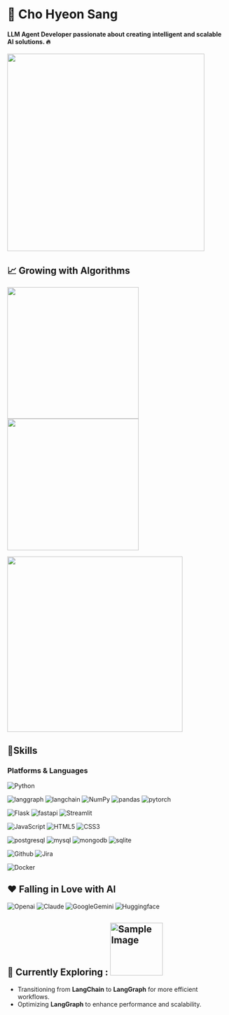 # 🐻 Cho Hyeon Sang

#### LLM Agent Developer passionate about creating intelligent and scalable AI solutions. 🔥

<img width=450 src="https://github-readme-stats.vercel.app/api?username=hyeonsang010716&count_private=true&hide=contribs&show_icons=true&theme=merko" />

## 📈 Growing with Algorithms

<img width=300 src="http://mazassumnida.wtf/api/v2/generate_badge?boj=kyr778" /> <img width=300 src="http://mazandi.herokuapp.com/api?handle=kyr778&theme=white"/> 

<img width=400 src="https://cf.leed.at?id=kyr778" /> 

## 💪Skills
### Platforms & Languages
![Python](https://img.shields.io/badge/Python-3776AB.svg?&style=for-the-badge&logo=Python&logoColor=white)

![langgraph](https://img.shields.io/badge/langgraph-1C3C3C.svg?&style=for-the-badge&logo=langgraph&logoColor=white)
![langchain](https://img.shields.io/badge/langchain-1C3C3C.svg?&style=for-the-badge&logo=langchain&logoColor=white)
![NumPy](https://img.shields.io/badge/NumPy-013243.svg?&style=for-the-badge&logo=NumPy&logoColor=white)
![pandas](https://img.shields.io/badge/pandas-150458.svg?&style=for-the-badge&logo=pandas&logoColor=white)
![pytorch](https://img.shields.io/badge/pytorch-EE4C2C.svg?&style=for-the-badge&logo=pytorch&logoColor=white)

![Flask](https://img.shields.io/badge/Flask-000000.svg?&style=for-the-badge&logo=Flask&logoColor=white)
![fastapi](https://img.shields.io/badge/fastapi-009688.svg?&style=for-the-badge&logo=fastapi&logoColor=white)
![Streamlit](https://img.shields.io/badge/Streamlit-FF4B4B.svg?&style=for-the-badge&logo=Streamlit&logoColor=white)

![JavaScript](https://img.shields.io/badge/JavaScript-F7DF1E.svg?&style=for-the-badge&logo=JavaScript&logoColor=white)
![HTML5](https://img.shields.io/badge/HTML5-E34F26.svg?&style=for-the-badge&logo=HTML5&logoColor=white)
![CSS3](https://img.shields.io/badge/CSS3-1572B6.svg?&style=for-the-badge&logo=CSS3&logoColor=white)

![postgresql](https://img.shields.io/badge/postgresql-4169E1.svg?&style=for-the-badge&logo=postgresql&logoColor=white)
![mysql](https://img.shields.io/badge/mysql-4479A1.svg?&style=for-the-badge&logo=mysql&logoColor=white)
![mongodb](https://img.shields.io/badge/mongodb-47A248.svg?&style=for-the-badge&logo=mongodb&logoColor=white)
![sqlite](https://img.shields.io/badge/sqlite-003B57.svg?&style=for-the-badge&logo=sqlite&logoColor=white)

![Github](https://img.shields.io/badge/Github-181717.svg?&style=for-the-badge&logo=Github&logoColor=white)
![Jira](https://img.shields.io/badge/Jira-0052CC.svg?&style=for-the-badge&logo=Jira&logoColor=white)

![Docker](https://img.shields.io/badge/Docker-2496ED.svg?&style=for-the-badge&logo=Docker&logoColor=white)

## ❤️ Falling in Love with AI
![Openai](https://img.shields.io/badge/Openai-412991.svg?&style=for-the-badge&logo=Openai&logoColor=white)
![Claude](https://img.shields.io/badge/Claude-D97757.svg?&style=for-the-badge&logo=Claude&logoColor=white)
![GoogleGemini](https://img.shields.io/badge/GoogleGemini-8E75B2.svg?&style=for-the-badge&logo=GoogleGemini&logoColor=white)
![Huggingface](https://img.shields.io/badge/Huggingface-FFD21E.svg?&style=for-the-badge&logo=Huggingface&logoColor=white)

## 🚀 Currently Exploring : <img src="https://github.com/user-attachments/assets/d0535479-2135-4718-b33c-c5c6847aea85" alt="Sample Image" width="120" />
- Transitioning from **LangChain** to **LangGraph** for more efficient workflows.
- Optimizing **LangGraph** to enhance performance and scalability.
